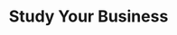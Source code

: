 ---
title: Study Your Business
link: https://www.instagram.com/p/BiE_LCcn0i3/
image: "/img/posts/study-your-business.jpg"
type: instagram
sequence: "12"
---